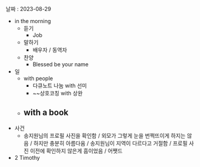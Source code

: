 날짜 : 2023-08-29
- in the morning
	- 듣기
		- Job
	- 말하기
		-  배우자 / 동역자 
	- 찬양
		- Blessed be your name
- 일
	- with people
		- 다큐노트 나눔 with 선미
		- ~~상호코칭 with 상완
	- with a book
		- 
- 사건
	- 송지원님의 프로필 사진을 확인함 / 외모가 그렇게 눈을 번쩍뜨이게 하지는 않음 / 하지만 충분히 아름다움 / 송지원님이 지역이 다르다고 거절함 / 프로필 사진 이전에 확인하지 않은게 흠이었음 / 어쨋드
- 2 Timothy 

